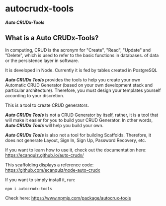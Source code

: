 # autocrudx-tools

**_Auto CRUDx-Tools_**

## What is a Auto CRUDx-Tools?

In computing, CRUD is the acronym for "Create", "Read", "Update" and "Delete", which is used to refer to the basic functions in databases. of data or the persistence layer in software.

It is developed in Node. Currently it is fed by tables created in PostgreSQL

**_Auto CRUDx Tools_** provides the tools to help you create your own Automatic CRUD Generator (based on your own development stack and particular architecture). Therefore, you must design your templates yourself according to your discretion.

This is a tool to create CRUD generators.

**_Auto CRUDx Tools_** is not a CRUD Generator by itself, rather, it is a tool that will make it easier for you to build your CRUD Generator. In other words, **_Auto CRUDx Tools_** will help you build your own.

**_Auto CRUDx Tools_** is also not a tool for building Scaffolds. Therefore, it does not generate Layout, Sign In, Sign Up, Password Recovery, etc.

If you want to learn how to use it, check out the documentation here: https://ecanquiz.github.io/auto-crudx/

This scaffolding displays a reference code: https://github.com/ecanquiz/node-auto-crudx

If you want to simply install it, run:

```
npm i autocrudx-tools
```

Check here: https://www.npmjs.com/package/autocrux-tools

